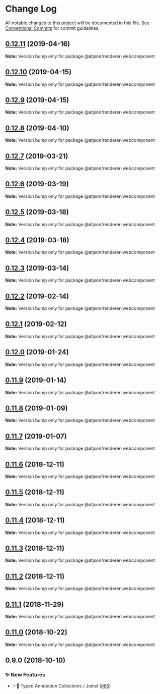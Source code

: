 # Change Log

All notable changes to this project will be documented in this file.
See [Conventional Commits](https://conventionalcommits.org) for commit guidelines.

## [0.12.11](https://github.com/CondeNast-Copilot/atjson/compare/@atjson/renderer-webcomponent@0.12.10...@atjson/renderer-webcomponent@0.12.11) (2019-04-16)

**Note:** Version bump only for package @atjson/renderer-webcomponent





## [0.12.10](https://github.com/CondeNast-Copilot/atjson/compare/@atjson/renderer-webcomponent@0.12.9...@atjson/renderer-webcomponent@0.12.10) (2019-04-15)

**Note:** Version bump only for package @atjson/renderer-webcomponent





## [0.12.9](https://github.com/CondeNast-Copilot/atjson/compare/@atjson/renderer-webcomponent@0.12.8...@atjson/renderer-webcomponent@0.12.9) (2019-04-15)

**Note:** Version bump only for package @atjson/renderer-webcomponent





## [0.12.8](https://github.com/CondeNast-Copilot/atjson/compare/@atjson/renderer-webcomponent@0.12.7...@atjson/renderer-webcomponent@0.12.8) (2019-04-10)

**Note:** Version bump only for package @atjson/renderer-webcomponent





## [0.12.7](https://github.com/CondeNast-Copilot/atjson/compare/@atjson/renderer-webcomponent@0.12.6...@atjson/renderer-webcomponent@0.12.7) (2019-03-21)

**Note:** Version bump only for package @atjson/renderer-webcomponent





## [0.12.6](https://github.com/CondeNast-Copilot/atjson/compare/@atjson/renderer-webcomponent@0.12.5...@atjson/renderer-webcomponent@0.12.6) (2019-03-19)

**Note:** Version bump only for package @atjson/renderer-webcomponent





## [0.12.5](https://github.com/CondeNast-Copilot/atjson/compare/@atjson/renderer-webcomponent@0.12.4...@atjson/renderer-webcomponent@0.12.5) (2019-03-18)

**Note:** Version bump only for package @atjson/renderer-webcomponent





## [0.12.4](https://github.com/CondeNast-Copilot/atjson/compare/@atjson/renderer-webcomponent@0.12.3...@atjson/renderer-webcomponent@0.12.4) (2019-03-18)

**Note:** Version bump only for package @atjson/renderer-webcomponent





## [0.12.3](https://github.com/CondeNast-Copilot/atjson/compare/@atjson/renderer-webcomponent@0.12.2...@atjson/renderer-webcomponent@0.12.3) (2019-03-14)

**Note:** Version bump only for package @atjson/renderer-webcomponent





## [0.12.2](https://github.com/CondeNast-Copilot/atjson/compare/@atjson/renderer-webcomponent@0.12.1...@atjson/renderer-webcomponent@0.12.2) (2019-02-14)

**Note:** Version bump only for package @atjson/renderer-webcomponent





## [0.12.1](https://github.com/CondeNast-Copilot/atjson/compare/@atjson/renderer-webcomponent@0.12.0...@atjson/renderer-webcomponent@0.12.1) (2019-02-12)

**Note:** Version bump only for package @atjson/renderer-webcomponent





## [0.12.0](https://github.com/CondeNast-Copilot/atjson/compare/@atjson/renderer-webcomponent@0.11.9...@atjson/renderer-webcomponent@0.12.0) (2019-01-24)

**Note:** Version bump only for package @atjson/renderer-webcomponent





## [0.11.9](https://github.com/CondeNast-Copilot/atjson/compare/@atjson/renderer-webcomponent@0.11.8...@atjson/renderer-webcomponent@0.11.9) (2019-01-14)

**Note:** Version bump only for package @atjson/renderer-webcomponent





## [0.11.8](https://github.com/CondeNast-Copilot/atjson/compare/@atjson/renderer-webcomponent@0.11.7...@atjson/renderer-webcomponent@0.11.8) (2019-01-09)

**Note:** Version bump only for package @atjson/renderer-webcomponent





## [0.11.7](https://github.com/CondeNast-Copilot/atjson/compare/@atjson/renderer-webcomponent@0.11.6...@atjson/renderer-webcomponent@0.11.7) (2019-01-07)

**Note:** Version bump only for package @atjson/renderer-webcomponent





## [0.11.6](https://github.com/CondeNast-Copilot/atjson/compare/@atjson/renderer-webcomponent@0.11.5...@atjson/renderer-webcomponent@0.11.6) (2018-12-11)

**Note:** Version bump only for package @atjson/renderer-webcomponent





## [0.11.5](https://github.com/CondeNast-Copilot/atjson/compare/@atjson/renderer-webcomponent@0.11.4...@atjson/renderer-webcomponent@0.11.5) (2018-12-11)

**Note:** Version bump only for package @atjson/renderer-webcomponent





## [0.11.4](https://github.com/CondeNast-Copilot/atjson/compare/@atjson/renderer-webcomponent@0.11.3...@atjson/renderer-webcomponent@0.11.4) (2018-12-11)

**Note:** Version bump only for package @atjson/renderer-webcomponent





## [0.11.3](https://github.com/CondeNast-Copilot/atjson/compare/@atjson/renderer-webcomponent@0.11.2...@atjson/renderer-webcomponent@0.11.3) (2018-12-11)

**Note:** Version bump only for package @atjson/renderer-webcomponent





## [0.11.2](https://github.com/CondeNast-Copilot/atjson/compare/@atjson/renderer-webcomponent@0.11.1...@atjson/renderer-webcomponent@0.11.2) (2018-12-11)


**Note:** Version bump only for package @atjson/renderer-webcomponent


## [0.11.1](https://github.com/CondeNast-Copilot/atjson/compare/@atjson/renderer-webcomponent@0.11.0...@atjson/renderer-webcomponent@0.11.1) (2018-11-29)

**Note:** Version bump only for package @atjson/renderer-webcomponent


## [0.11.0](https://github.com/CondeNast-Copilot/atjson/compare/@atjson/renderer-webcomponent@0.9.0...@atjson/renderer-webcomponent@0.11.0) (2018-10-22)

**Note:** Version bump only for package @atjson/renderer-webcomponent


## 0.9.0 (2018-10-10)


### ✨ New Features

* ✨🤠 Typed Annotation Collections / Joins! ([#85](https://github.com/CondeNast-Copilot/atjson/issues/85))
